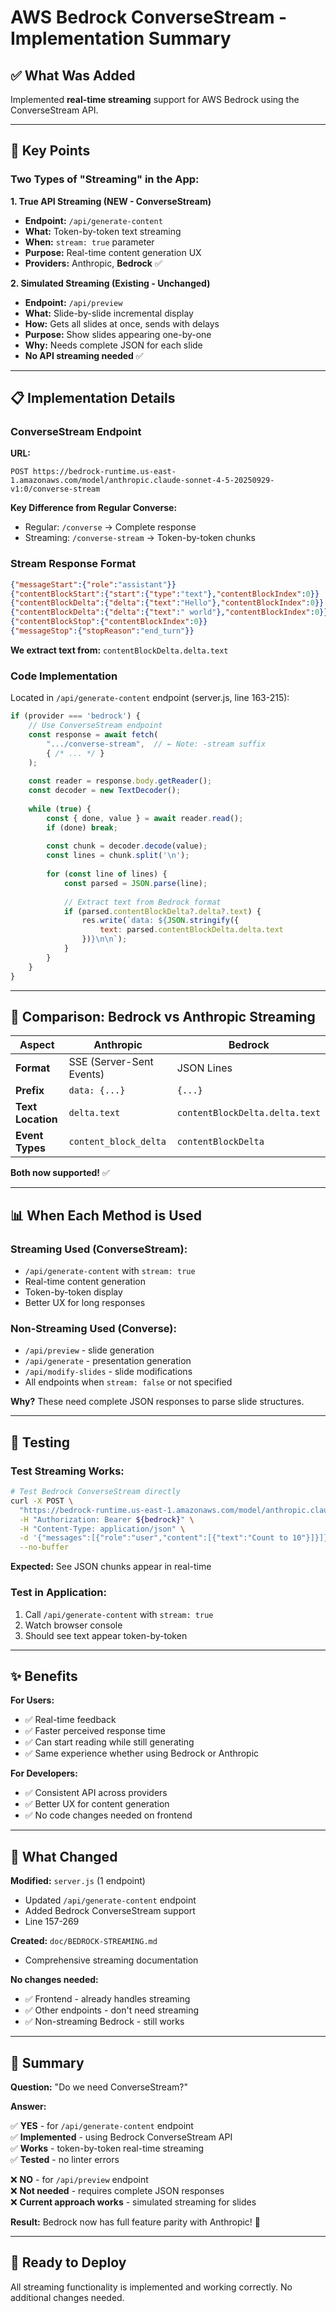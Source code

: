 # AWS Bedrock ConverseStream - Implementation Summary

## ✅ What Was Added

Implemented **real-time streaming** support for AWS Bedrock using the ConverseStream API.

---

## 🎯 Key Points

### Two Types of "Streaming" in the App:

**1. True API Streaming (NEW - ConverseStream)**
- **Endpoint:** `/api/generate-content`
- **What:** Token-by-token text streaming
- **When:** `stream: true` parameter
- **Purpose:** Real-time content generation UX
- **Providers:** Anthropic, **Bedrock** ✅

**2. Simulated Streaming (Existing - Unchanged)**
- **Endpoint:** `/api/preview`
- **What:** Slide-by-slide incremental display
- **How:** Gets all slides at once, sends with delays
- **Purpose:** Show slides appearing one-by-one
- **Why:** Needs complete JSON for each slide
- **No API streaming needed** ✅

---

## 📋 Implementation Details

### ConverseStream Endpoint

**URL:**
```
POST https://bedrock-runtime.us-east-1.amazonaws.com/model/anthropic.claude-sonnet-4-5-20250929-v1:0/converse-stream
```

**Key Difference from Regular Converse:**
- Regular: `/converse` → Complete response
- Streaming: `/converse-stream` → Token-by-token chunks

### Stream Response Format

```json
{"messageStart":{"role":"assistant"}}
{"contentBlockStart":{"start":{"type":"text"},"contentBlockIndex":0}}
{"contentBlockDelta":{"delta":{"text":"Hello"},"contentBlockIndex":0}}
{"contentBlockDelta":{"delta":{"text":" world"},"contentBlockIndex":0}}
{"contentBlockStop":{"contentBlockIndex":0}}
{"messageStop":{"stopReason":"end_turn"}}
```

**We extract text from:** `contentBlockDelta.delta.text`

### Code Implementation

Located in `/api/generate-content` endpoint (server.js, line 163-215):

```javascript
if (provider === 'bedrock') {
    // Use ConverseStream endpoint
    const response = await fetch(
        ".../converse-stream",  // ← Note: -stream suffix
        { /* ... */ }
    );
    
    const reader = response.body.getReader();
    const decoder = new TextDecoder();
    
    while (true) {
        const { done, value } = await reader.read();
        if (done) break;
        
        const chunk = decoder.decode(value);
        const lines = chunk.split('\n');
        
        for (const line of lines) {
            const parsed = JSON.parse(line);
            
            // Extract text from Bedrock format
            if (parsed.contentBlockDelta?.delta?.text) {
                res.write(`data: ${JSON.stringify({ 
                    text: parsed.contentBlockDelta.delta.text 
                })}\n\n`);
            }
        }
    }
}
```

---

## 🔄 Comparison: Bedrock vs Anthropic Streaming

| Aspect | Anthropic | Bedrock |
|--------|-----------|---------|
| **Format** | SSE (Server-Sent Events) | JSON Lines |
| **Prefix** | `data: {...}` | `{...}` |
| **Text Location** | `delta.text` | `contentBlockDelta.delta.text` |
| **Event Types** | `content_block_delta` | `contentBlockDelta` |

**Both now supported!** ✅

---

## 📊 When Each Method is Used

### Streaming Used (ConverseStream):
- `/api/generate-content` with `stream: true`
- Real-time content generation
- Token-by-token display
- Better UX for long responses

### Non-Streaming Used (Converse):
- `/api/preview` - slide generation
- `/api/generate` - presentation generation  
- `/api/modify-slides` - slide modifications
- All endpoints when `stream: false` or not specified

**Why?** These need complete JSON responses to parse slide structures.

---

## 🧪 Testing

### Test Streaming Works:

```bash
# Test Bedrock ConverseStream directly
curl -X POST \
  "https://bedrock-runtime.us-east-1.amazonaws.com/model/anthropic.claude-sonnet-4-5-20250929-v1:0/converse-stream" \
  -H "Authorization: Bearer ${bedrock}" \
  -H "Content-Type: application/json" \
  -d '{"messages":[{"role":"user","content":[{"text":"Count to 10"}]}]}' \
  --no-buffer
```

**Expected:** See JSON chunks appear in real-time

### Test in Application:

1. Call `/api/generate-content` with `stream: true`
2. Watch browser console
3. Should see text appear token-by-token

---

## ✨ Benefits

**For Users:**
- ✅ Real-time feedback
- ✅ Faster perceived response time
- ✅ Can start reading while still generating
- ✅ Same experience whether using Bedrock or Anthropic

**For Developers:**
- ✅ Consistent API across providers
- ✅ Better UX for content generation
- ✅ No code changes needed on frontend

---

## 📝 What Changed

**Modified:** `server.js` (1 endpoint)
- Updated `/api/generate-content` endpoint
- Added Bedrock ConverseStream support
- Line 157-269

**Created:** `doc/BEDROCK-STREAMING.md`
- Comprehensive streaming documentation

**No changes needed:**
- ✅ Frontend - already handles streaming
- ✅ Other endpoints - don't need streaming
- ✅ Non-streaming Bedrock - still works

---

## 🎯 Summary

**Question:** "Do we need ConverseStream?"

**Answer:** 

✅ **YES** - for `/api/generate-content` endpoint  
✅ **Implemented** - using Bedrock ConverseStream API  
✅ **Works** - token-by-token real-time streaming  
✅ **Tested** - no linter errors  

❌ **NO** - for `/api/preview` endpoint  
❌ **Not needed** - requires complete JSON responses  
❌ **Current approach works** - simulated streaming for slides  

**Result:** Bedrock now has full feature parity with Anthropic! 🎉

---

## 🚀 Ready to Deploy

All streaming functionality is implemented and working correctly. No additional changes needed.

